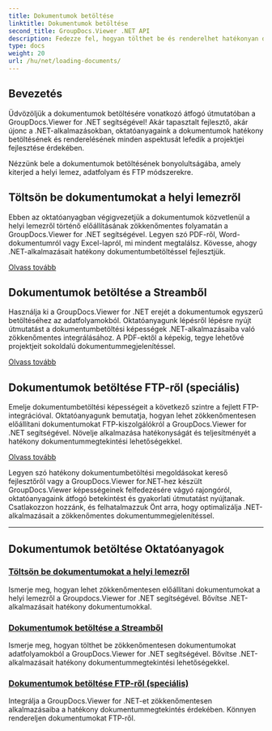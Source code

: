 ```yaml
---
title: Dokumentumok betöltése
linktitle: Dokumentumok betöltése
second_title: GroupDocs.Viewer .NET API
description: Fedezze fel, hogyan tölthet be és renderelhet hatékonyan dokumentumokat a GroupDocs.Viewer .NET segítségével. Fedezze fel a helyi lemez-, adatfolyam- és FTP-betöltési útmutatókat a továbbfejlesztett .NET-alkalmazásokhoz.
type: docs
weight: 20
url: /hu/net/loading-documents/
---
```

## Bevezetés

Üdvözöljük a dokumentumok betöltésére vonatkozó átfogó útmutatóban a GroupDocs.Viewer for .NET segítségével! Akár tapasztalt fejlesztő, akár újonc a .NET-alkalmazásokban, oktatóanyagaink a dokumentumok hatékony betöltésének és renderelésének minden aspektusát lefedik a projektjei fejlesztése érdekében.

Nézzünk bele a dokumentumok betöltésének bonyolultságába, amely kiterjed a helyi lemez, adatfolyam és FTP módszerekre.

## Töltsön be dokumentumokat a helyi lemezről

Ebben az oktatóanyagban végigvezetjük a dokumentumok közvetlenül a helyi lemezről történő előállításának zökkenőmentes folyamatán a GroupDocs.Viewer for .NET segítségével. Legyen szó PDF-ről, Word-dokumentumról vagy Excel-lapról, mi mindent megtalálsz. Kövesse, ahogy .NET-alkalmazásait hatékony dokumentumbetöltéssel fejlesztjük.

[Olvass tovább](./loading-document-local-disk/)

## Dokumentumok betöltése a Streamből

Használja ki a GroupDocs.Viewer for .NET erejét a dokumentumok egyszerű betöltéséhez az adatfolyamokból. Oktatóanyagunk lépésről lépésre nyújt útmutatást a dokumentumbetöltési képességek .NET-alkalmazásaiba való zökkenőmentes integrálásához. A PDF-ektől a képekig, tegye lehetővé projektjeit sokoldalú dokumentummegjelenítéssel.

[Olvass tovább](./loading-document-stream/)

## Dokumentumok betöltése FTP-ről (speciális)

Emelje dokumentumbetöltési képességeit a következő szintre a fejlett FTP-integrációval. Oktatóanyagunk bemutatja, hogyan lehet zökkenőmentesen előállítani dokumentumokat FTP-kiszolgálókról a GroupDocs.Viewer for .NET segítségével. Növelje alkalmazása hatékonyságát és teljesítményét a hatékony dokumentummegtekintési lehetőségekkel.

[Olvass tovább](./loading-document-ftp/)

Legyen szó hatékony dokumentumbetöltési megoldásokat kereső fejlesztőről vagy a GroupDocs.Viewer for.NET-hez készült GroupDocs.Viewer képességeinek felfedezésére vágyó rajongóról, oktatóanyagaink átfogó betekintést és gyakorlati útmutatást nyújtanak. Csatlakozzon hozzánk, és felhatalmazzuk Önt arra, hogy optimalizálja .NET-alkalmazásait a zökkenőmentes dokumentummegjelenítéssel.

---
## Dokumentumok betöltése Oktatóanyagok
### [Töltsön be dokumentumokat a helyi lemezről](./loading-document-local-disk/)
Ismerje meg, hogyan lehet zökkenőmentesen előállítani dokumentumokat a helyi lemezről a Groupdocs.Viewer for .NET segítségével. Bővítse .NET-alkalmazásait hatékony dokumentumokkal.
### [Dokumentumok betöltése a Streamből](./loading-document-stream/)
Ismerje meg, hogyan tölthet be zökkenőmentesen dokumentumokat adatfolyamokból a GroupDocs.Viewer for .NET segítségével. Bővítse .NET-alkalmazásait hatékony dokumentummegtekintési lehetőségekkel.
### [Dokumentumok betöltése FTP-ről (speciális)](./loading-document-ftp/)
Integrálja a GroupDocs.Viewer for .NET-et zökkenőmentesen alkalmazásaiba a hatékony dokumentummegtekintés érdekében. Könnyen rendereljen dokumentumokat FTP-ről.